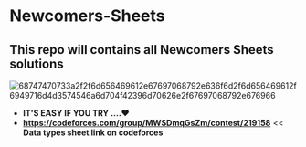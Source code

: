 # Newcomers-Sheets
## This repo will contains all Newcomers Sheets solutions 

![68747470733a2f2f6d656469612e67697068792e636f6d2f6d656469612f6949716d4d3574546a6d704f42396d70626e2f67697068792e676966](https://user-images.githubusercontent.com/103429590/222480699-30bc1b97-8ec8-4744-be7d-05242cd21556.gif)
* **IT'S EASY IF YOU TRY ....❤️**
* **https://codeforces.com/group/MWSDmqGsZm/contest/219158** << **Data types sheet link on codeforces**
